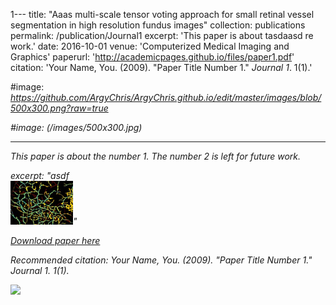 1---
title: "Aaas multi-scale tensor voting approach for small retinal vessel segmentation in high resolution fundus images"
collection: publications
permalink: /publication/Journal1
excerpt: 'This paper is about tasdaasd re work.'
date: 2016-10-01
venue: 'Computerized Medical Imaging and Graphics'
paperurl: 'http://academicpages.github.io/files/paper1.pdf'
citation: 'Your Name, You. (2009). &quot;Paper Title Number 1.&quot; <i>Journal 1</i>. 1(1).'

#image: <i>https://github.com/ArgyChris/ArgyChris.github.io/edit/master/images/blob/500x300.png?raw=true<i>

#image: (/images/500x300.jpg)

---
This paper is about the number 1. The number 2 is left for future work.

excerpt: "asdf <br/><img src='/images/cmig2016.png'>"

[Download paper here](http://academicpages.github.io/files/paper1.pdf)

Recommended citation: Your Name, You. (2009). "Paper Title Number 1." <i>Journal 1</i>. 1(1).


![](https://argychris.github.io/images/500x300.jpg)
